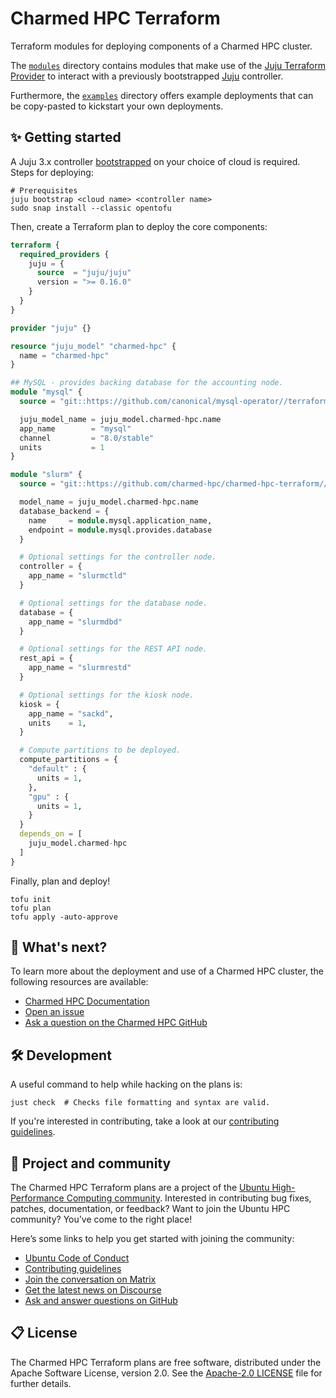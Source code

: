 # Charmed HPC Terraform

Terraform modules for deploying components of a Charmed HPC cluster.

The [`modules`](./modules) directory contains modules that make use of the
[Juju Terraform Provider](https://github.com/juju/terraform-provider-juju) to interact with a
previously bootstrapped [Juju](https://juju.is) controller.

Furthermore, the [`examples`](./examples) directory offers example deployments that can be copy-pasted
to kickstart your own deployments.

## ✨ Getting started

A Juju 3.x controller [bootstrapped](https://juju.is/docs/juju/bootstrapping) on your choice of cloud is required. Steps for deploying:

```shell
# Prerequisites
juju bootstrap <cloud name> <controller name>
sudo snap install --classic opentofu
```

Then, create a Terraform plan to deploy the core components:

```terraform
terraform {
  required_providers {
    juju = {
      source  = "juju/juju"
      version = ">= 0.16.0"
    }
  }
}

provider "juju" {}

resource "juju_model" "charmed-hpc" {
  name = "charmed-hpc"
}

## MySQL - provides backing database for the accounting node.
module "mysql" {
  source = "git::https://github.com/canonical/mysql-operator//terraform"

  juju_model_name = juju_model.charmed-hpc.name
  app_name        = "mysql"
  channel         = "8.0/stable"
  units           = 1
}

module "slurm" {
  source = "git::https://github.com/charmed-hpc/charmed-hpc-terraform//modules/slurm"

  model_name = juju_model.charmed-hpc.name
  database_backend = {
    name     = module.mysql.application_name,
    endpoint = module.mysql.provides.database
  }

  # Optional settings for the controller node.
  controller = {
    app_name = "slurmctld"
  }

  # Optional settings for the database node.
  database = {
    app_name = "slurmdbd"
  }

  # Optional settings for the REST API node.
  rest_api = {
    app_name = "slurmrestd"
  }

  # Optional settings for the kiosk node.
  kiosk = {
    app_name = "sackd",
    units    = 1,
  }

  # Compute partitions to be deployed.
  compute_partitions = {
    "default" : {
      units = 1,
    },
    "gpu" : {
      units = 1,
    }
  }
  depends_on = [
    juju_model.charmed-hpc
  ]
}
```

Finally, plan and deploy!

```shell
tofu init
tofu plan
tofu apply -auto-approve
```

## 🤔 What's next?

To learn more about the deployment and use of a Charmed HPC cluster, the following resources are available:

* [Charmed HPC Documentation](https://canonical-charmed-hpc.readthedocs-hosted.com/en/latest)
* [Open an issue](https://github.com/charmed-hpc/charmed-hpc-terraform/issues/new?title=ISSUE+TITLE&body=*Please+describe+your+issue*)
* [Ask a question on the Charmed HPC GitHub](https://github.com/orgs/charmed-hpc/discussions/categories/q-a)

## 🛠️ Development

A useful command to help while hacking on the plans is:

```shell
just check  # Checks file formatting and syntax are valid.
```

If you're interested in contributing, take a look at our [contributing guidelines](./CONTRIBUTING.md).

## 🤝 Project and community

The Charmed HPC Terraform plans are a project of the [Ubuntu High-Performance Computing community](https://ubuntu.com/community/governance/teams/hpc). Interested in contributing bug fixes, patches, documentation, or feedback? Want to join the Ubuntu HPC community? You’ve come to the right place!

Here’s some links to help you get started with joining the community:

* [Ubuntu Code of Conduct](https://ubuntu.com/community/ethos/code-of-conduct)
* [Contributing guidelines](./CONTRIBUTING.md)
* [Join the conversation on Matrix](https://matrix.to/#/#hpc:ubuntu.com)
* [Get the latest news on Discourse](https://discourse.ubuntu.com/c/hpc/151)
* [Ask and answer questions on GitHub](https://github.com/orgs/charmed-hpc/discussions/categories/q-a)

## 📋 License

The Charmed HPC Terraform plans are free software, distributed under the Apache Software License, version 2.0.
See the [Apache-2.0 LICENSE](./LICENSE) file for further details.
